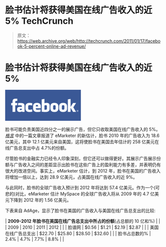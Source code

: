 # 脸书估计将获得美国在线广告收入的近 5% TechCrunch

> 原文：<https://web.archive.org/web/http://techcrunch.com/2011/01/17/facebook-5-percent-online-ad-revenue/>

# 脸书估计将获得美国在线广告收入的近 5%

![](img/4af1a242c4fae6bfc0bfaeba6b63e181.png)

脸书可能负责美国近四分之一的展示广告，但它只收取美国在线广告收入的 5%。 [*格言*](https://web.archive.org/web/20230202234922/http://adage.com/digital/article?article_id=148236) 中的一篇文章报道了 eMarketer 的新估计，脸书 2010 年的广告收入为 18.6 亿美元，其中 12.1 亿美元来自美国，这将使脸书在美国去年估计的 258 亿美元在线广告总支出中占 4.7%的份额。

尽管脸书的金融实力已经令人印象深刻，但它还可以做得更好。其展示广告展示份额与广告收入之间的差距显示出脸书在这些广告上的盈利能力有多差，并表明仍有很大的改进空间。事实上，eMarketer 估计，到 2012 年，脸书在美国的广告收入将增加一倍以上，达到 28.9 亿美元，占美国在线广告收入的近 9%。

与此同时，脸书的全球广告收入预计到 2012 年将达到 57.4 亿美元。作为一个(可悲的)对比，eMarketer 估计 MySpace 的全球广告收入将从 2009 年的 4.7 亿美元下降到 2012 年的 1.56 亿美元。

下表来自 AdAge，显示了脸书在美国的广告收入与美国在线广告总支出的比较:

| **2009-2012 年脸书在美国在线广告总支出中所占的份额**(占总额的 10 亿和%) |
|  | 2009 | 2010 | 2011 | 2012 |  |
| 脸谱网 | $0.56 | $1.21 | $2.19 | $2.87 |  |
| 美国在线广告总支出 | $22.70 | $25.80 | $28.50 | $32.60 |  |
| 脸书占总数的% | 2.4% | 4.7% | 7.7% | 8.8% |  |